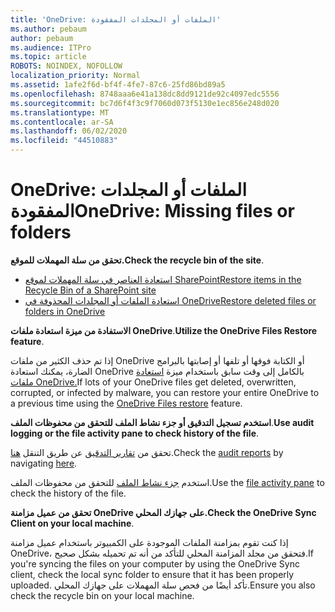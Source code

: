 ```yaml
---
title: 'OneDrive: الملفات أو المجلدات المفقودة'
ms.author: pebaum
author: pebaum
ms.audience: ITPro
ms.topic: article
ROBOTS: NOINDEX, NOFOLLOW
localization_priority: Normal
ms.assetid: 1afe2f6d-bf4f-4fe7-87c6-25fd86bd89a5
ms.openlocfilehash: 8748aaa6e41a138dc8dd9121de92c4097edc5556
ms.sourcegitcommit: bc7d6f4f3c9f7060d073f5130e1ec856e248d020
ms.translationtype: MT
ms.contentlocale: ar-SA
ms.lasthandoff: 06/02/2020
ms.locfileid: "44510883"
---
```

# <a name="onedrive-missing-files-or-folders"></a><span data-ttu-id="c2d42-102">OneDrive: الملفات أو المجلدات المفقودة</span><span class="sxs-lookup"><span data-stu-id="c2d42-102">OneDrive: Missing files or folders</span></span>

<span data-ttu-id="c2d42-103">**تحقق من سلة المهملات للموقع.**</span><span class="sxs-lookup"><span data-stu-id="c2d42-103">**Check the recycle bin of the site**.</span></span>

- [<span data-ttu-id="c2d42-104">استعادة العناصر في سلة المهملات لموقع SharePoint</span><span class="sxs-lookup"><span data-stu-id="c2d42-104">Restore items in the Recycle Bin of a SharePoint site</span></span>](https://support.office.com/article/restore-deleted-items-from-the-site-collection-recycle-bin-5fa924ee-16d7-487b-9a0a-021b9062d14b)
- [<span data-ttu-id="c2d42-105">استعادة الملفات أو المجلدات المحذوفة في OneDrive</span><span class="sxs-lookup"><span data-stu-id="c2d42-105">Restore deleted files or folders in OneDrive</span></span>](https://support.office.com/article/Restore-deleted-files-or-folders-in-OneDrive-949ada80-0026-4db3-a953-c99083e6a84f)


<span data-ttu-id="c2d42-106">**الاستفادة من ميزة استعادة ملفات OneDrive**.</span><span class="sxs-lookup"><span data-stu-id="c2d42-106">**Utilize the OneDrive Files Restore feature**.</span></span> 

<span data-ttu-id="c2d42-107">إذا تم حذف الكثير من ملفات OneDrive أو الكتابة فوقها أو تلفها أو إصابتها بالبرامج الضارة، يمكنك استعادة OneDrive بالكامل إلى وقت سابق باستخدام ميزة [استعادة ملفات OneDrive.](https://support.office.com/article/Restore-your-OneDrive-fa231298-759d-41cf-bcd0-25ac53eb8a15)</span><span class="sxs-lookup"><span data-stu-id="c2d42-107">If lots of your OneDrive files get deleted, overwritten, corrupted, or infected by malware, you can restore your entire OneDrive to a previous time using the [OneDrive Files restore](https://support.office.com/article/Restore-your-OneDrive-fa231298-759d-41cf-bcd0-25ac53eb8a15) feature.</span></span>


<span data-ttu-id="c2d42-108">**استخدم تسجيل التدقيق أو جزء نشاط الملف للتحقق من محفوظات الملف**.</span><span class="sxs-lookup"><span data-stu-id="c2d42-108">**Use audit logging or the file activity pane to check history of the file**.</span></span>

<span data-ttu-id="c2d42-109">تحقق من [تقارير التدقيق](https://docs.microsoft.com/microsoft-365/compliance/search-the-audit-log-in-security-and-compliance) عن طريق التنقل [هنا](https://sip.protection.office.com/).</span><span class="sxs-lookup"><span data-stu-id="c2d42-109">Check the [audit reports](https://docs.microsoft.com/microsoft-365/compliance/search-the-audit-log-in-security-and-compliance) by navigating [here](https://sip.protection.office.com/).</span></span>


<span data-ttu-id="c2d42-110">استخدم [جزء نشاط الملف](https://support.office.com/article/File-activity-in-a-document-library-6105ecda-1dd0-4f6f-9542-102bf5c0ffe0) للتحقق من محفوظات الملف.</span><span class="sxs-lookup"><span data-stu-id="c2d42-110">Use the [file activity pane](https://support.office.com/article/File-activity-in-a-document-library-6105ecda-1dd0-4f6f-9542-102bf5c0ffe0) to check the history of the file.</span></span>


<span data-ttu-id="c2d42-111">**تحقق من عميل مزامنة OneDrive على جهازك المحلي.**</span><span class="sxs-lookup"><span data-stu-id="c2d42-111">**Check the OneDrive Sync Client on your local machine**.</span></span>

<span data-ttu-id="c2d42-112">إذا كنت تقوم بمزامنة الملفات الموجودة على الكمبيوتر باستخدام عميل مزامنة OneDrive، فتحقق من مجلد المزامنة المحلي للتأكد من أنه تم تحميله بشكل صحيح.</span><span class="sxs-lookup"><span data-stu-id="c2d42-112">If you're syncing the files on your computer by using the OneDrive Sync client, check the local sync folder to ensure that it has been properly uploaded.</span></span> <span data-ttu-id="c2d42-113">تأكد أيضًا من فحص سلة المهملات على جهازك المحلي.</span><span class="sxs-lookup"><span data-stu-id="c2d42-113">Ensure you also check the recycle bin on your local machine.</span></span>

